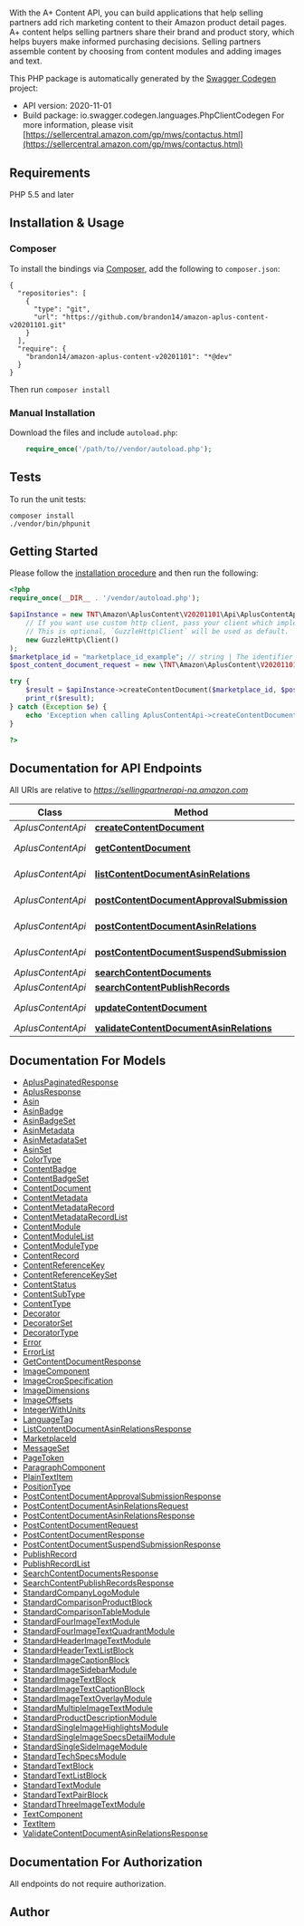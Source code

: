 # 
With the A+ Content API, you can build applications that help selling partners add rich marketing content to their Amazon product detail pages. A+ content helps selling partners share their brand and product story, which helps buyers make informed purchasing decisions. Selling partners assemble content by choosing from content modules and adding images and text.

This PHP package is automatically generated by the [Swagger Codegen](https://github.com/swagger-api/swagger-codegen) project:

- API version: 2020-11-01
- Build package: io.swagger.codegen.languages.PhpClientCodegen
For more information, please visit [https://sellercentral.amazon.com/gp/mws/contactus.html](https://sellercentral.amazon.com/gp/mws/contactus.html)

## Requirements

PHP 5.5 and later

## Installation & Usage
### Composer

To install the bindings via [Composer](http://getcomposer.org/), add the following to `composer.json`:

```
{
  "repositories": [
    {
      "type": "git",
      "url": "https://github.com/brandon14/amazon-aplus-content-v20201101.git"
    }
  ],
  "require": {
    "brandon14/amazon-aplus-content-v20201101": "*@dev"
  }
}
```

Then run `composer install`

### Manual Installation

Download the files and include `autoload.php`:

```php
    require_once('/path/to//vendor/autoload.php');
```

## Tests

To run the unit tests:

```
composer install
./vendor/bin/phpunit
```

## Getting Started

Please follow the [installation procedure](#installation--usage) and then run the following:

```php
<?php
require_once(__DIR__ . '/vendor/autoload.php');

$apiInstance = new TNT\Amazon\AplusContent\V20201101\Api\AplusContentApi(
    // If you want use custom http client, pass your client which implements `GuzzleHttp\ClientInterface`.
    // This is optional, `GuzzleHttp\Client` will be used as default.
    new GuzzleHttp\Client()
);
$marketplace_id = "marketplace_id_example"; // string | The identifier for the marketplace where the A+ Content is published.
$post_content_document_request = new \TNT\Amazon\AplusContent\V20201101\Model\PostContentDocumentRequest(); // \TNT\Amazon\AplusContent\V20201101\Model\PostContentDocumentRequest | The content document request details.

try {
    $result = $apiInstance->createContentDocument($marketplace_id, $post_content_document_request);
    print_r($result);
} catch (Exception $e) {
    echo 'Exception when calling AplusContentApi->createContentDocument: ', $e->getMessage(), PHP_EOL;
}

?>
```

## Documentation for API Endpoints

All URIs are relative to *https://sellingpartnerapi-na.amazon.com*

Class | Method | HTTP request | Description
------------ | ------------- | ------------- | -------------
*AplusContentApi* | [**createContentDocument**](docs/Api/AplusContentApi.md#createcontentdocument) | **POST** /aplus/2020-11-01/contentDocuments | 
*AplusContentApi* | [**getContentDocument**](docs/Api/AplusContentApi.md#getcontentdocument) | **GET** /aplus/2020-11-01/contentDocuments/{contentReferenceKey} | 
*AplusContentApi* | [**listContentDocumentAsinRelations**](docs/Api/AplusContentApi.md#listcontentdocumentasinrelations) | **GET** /aplus/2020-11-01/contentDocuments/{contentReferenceKey}/asins | 
*AplusContentApi* | [**postContentDocumentApprovalSubmission**](docs/Api/AplusContentApi.md#postcontentdocumentapprovalsubmission) | **POST** /aplus/2020-11-01/contentDocuments/{contentReferenceKey}/approvalSubmissions | 
*AplusContentApi* | [**postContentDocumentAsinRelations**](docs/Api/AplusContentApi.md#postcontentdocumentasinrelations) | **POST** /aplus/2020-11-01/contentDocuments/{contentReferenceKey}/asins | 
*AplusContentApi* | [**postContentDocumentSuspendSubmission**](docs/Api/AplusContentApi.md#postcontentdocumentsuspendsubmission) | **POST** /aplus/2020-11-01/contentDocuments/{contentReferenceKey}/suspendSubmissions | 
*AplusContentApi* | [**searchContentDocuments**](docs/Api/AplusContentApi.md#searchcontentdocuments) | **GET** /aplus/2020-11-01/contentDocuments | 
*AplusContentApi* | [**searchContentPublishRecords**](docs/Api/AplusContentApi.md#searchcontentpublishrecords) | **GET** /aplus/2020-11-01/contentPublishRecords | 
*AplusContentApi* | [**updateContentDocument**](docs/Api/AplusContentApi.md#updatecontentdocument) | **POST** /aplus/2020-11-01/contentDocuments/{contentReferenceKey} | 
*AplusContentApi* | [**validateContentDocumentAsinRelations**](docs/Api/AplusContentApi.md#validatecontentdocumentasinrelations) | **POST** /aplus/2020-11-01/contentAsinValidations | 


## Documentation For Models

 - [AplusPaginatedResponse](docs/Model/AplusPaginatedResponse.md)
 - [AplusResponse](docs/Model/AplusResponse.md)
 - [Asin](docs/Model/Asin.md)
 - [AsinBadge](docs/Model/AsinBadge.md)
 - [AsinBadgeSet](docs/Model/AsinBadgeSet.md)
 - [AsinMetadata](docs/Model/AsinMetadata.md)
 - [AsinMetadataSet](docs/Model/AsinMetadataSet.md)
 - [AsinSet](docs/Model/AsinSet.md)
 - [ColorType](docs/Model/ColorType.md)
 - [ContentBadge](docs/Model/ContentBadge.md)
 - [ContentBadgeSet](docs/Model/ContentBadgeSet.md)
 - [ContentDocument](docs/Model/ContentDocument.md)
 - [ContentMetadata](docs/Model/ContentMetadata.md)
 - [ContentMetadataRecord](docs/Model/ContentMetadataRecord.md)
 - [ContentMetadataRecordList](docs/Model/ContentMetadataRecordList.md)
 - [ContentModule](docs/Model/ContentModule.md)
 - [ContentModuleList](docs/Model/ContentModuleList.md)
 - [ContentModuleType](docs/Model/ContentModuleType.md)
 - [ContentRecord](docs/Model/ContentRecord.md)
 - [ContentReferenceKey](docs/Model/ContentReferenceKey.md)
 - [ContentReferenceKeySet](docs/Model/ContentReferenceKeySet.md)
 - [ContentStatus](docs/Model/ContentStatus.md)
 - [ContentSubType](docs/Model/ContentSubType.md)
 - [ContentType](docs/Model/ContentType.md)
 - [Decorator](docs/Model/Decorator.md)
 - [DecoratorSet](docs/Model/DecoratorSet.md)
 - [DecoratorType](docs/Model/DecoratorType.md)
 - [Error](docs/Model/Error.md)
 - [ErrorList](docs/Model/ErrorList.md)
 - [GetContentDocumentResponse](docs/Model/GetContentDocumentResponse.md)
 - [ImageComponent](docs/Model/ImageComponent.md)
 - [ImageCropSpecification](docs/Model/ImageCropSpecification.md)
 - [ImageDimensions](docs/Model/ImageDimensions.md)
 - [ImageOffsets](docs/Model/ImageOffsets.md)
 - [IntegerWithUnits](docs/Model/IntegerWithUnits.md)
 - [LanguageTag](docs/Model/LanguageTag.md)
 - [ListContentDocumentAsinRelationsResponse](docs/Model/ListContentDocumentAsinRelationsResponse.md)
 - [MarketplaceId](docs/Model/MarketplaceId.md)
 - [MessageSet](docs/Model/MessageSet.md)
 - [PageToken](docs/Model/PageToken.md)
 - [ParagraphComponent](docs/Model/ParagraphComponent.md)
 - [PlainTextItem](docs/Model/PlainTextItem.md)
 - [PositionType](docs/Model/PositionType.md)
 - [PostContentDocumentApprovalSubmissionResponse](docs/Model/PostContentDocumentApprovalSubmissionResponse.md)
 - [PostContentDocumentAsinRelationsRequest](docs/Model/PostContentDocumentAsinRelationsRequest.md)
 - [PostContentDocumentAsinRelationsResponse](docs/Model/PostContentDocumentAsinRelationsResponse.md)
 - [PostContentDocumentRequest](docs/Model/PostContentDocumentRequest.md)
 - [PostContentDocumentResponse](docs/Model/PostContentDocumentResponse.md)
 - [PostContentDocumentSuspendSubmissionResponse](docs/Model/PostContentDocumentSuspendSubmissionResponse.md)
 - [PublishRecord](docs/Model/PublishRecord.md)
 - [PublishRecordList](docs/Model/PublishRecordList.md)
 - [SearchContentDocumentsResponse](docs/Model/SearchContentDocumentsResponse.md)
 - [SearchContentPublishRecordsResponse](docs/Model/SearchContentPublishRecordsResponse.md)
 - [StandardCompanyLogoModule](docs/Model/StandardCompanyLogoModule.md)
 - [StandardComparisonProductBlock](docs/Model/StandardComparisonProductBlock.md)
 - [StandardComparisonTableModule](docs/Model/StandardComparisonTableModule.md)
 - [StandardFourImageTextModule](docs/Model/StandardFourImageTextModule.md)
 - [StandardFourImageTextQuadrantModule](docs/Model/StandardFourImageTextQuadrantModule.md)
 - [StandardHeaderImageTextModule](docs/Model/StandardHeaderImageTextModule.md)
 - [StandardHeaderTextListBlock](docs/Model/StandardHeaderTextListBlock.md)
 - [StandardImageCaptionBlock](docs/Model/StandardImageCaptionBlock.md)
 - [StandardImageSidebarModule](docs/Model/StandardImageSidebarModule.md)
 - [StandardImageTextBlock](docs/Model/StandardImageTextBlock.md)
 - [StandardImageTextCaptionBlock](docs/Model/StandardImageTextCaptionBlock.md)
 - [StandardImageTextOverlayModule](docs/Model/StandardImageTextOverlayModule.md)
 - [StandardMultipleImageTextModule](docs/Model/StandardMultipleImageTextModule.md)
 - [StandardProductDescriptionModule](docs/Model/StandardProductDescriptionModule.md)
 - [StandardSingleImageHighlightsModule](docs/Model/StandardSingleImageHighlightsModule.md)
 - [StandardSingleImageSpecsDetailModule](docs/Model/StandardSingleImageSpecsDetailModule.md)
 - [StandardSingleSideImageModule](docs/Model/StandardSingleSideImageModule.md)
 - [StandardTechSpecsModule](docs/Model/StandardTechSpecsModule.md)
 - [StandardTextBlock](docs/Model/StandardTextBlock.md)
 - [StandardTextListBlock](docs/Model/StandardTextListBlock.md)
 - [StandardTextModule](docs/Model/StandardTextModule.md)
 - [StandardTextPairBlock](docs/Model/StandardTextPairBlock.md)
 - [StandardThreeImageTextModule](docs/Model/StandardThreeImageTextModule.md)
 - [TextComponent](docs/Model/TextComponent.md)
 - [TextItem](docs/Model/TextItem.md)
 - [ValidateContentDocumentAsinRelationsResponse](docs/Model/ValidateContentDocumentAsinRelationsResponse.md)


## Documentation For Authorization

 All endpoints do not require authorization.


## Author



